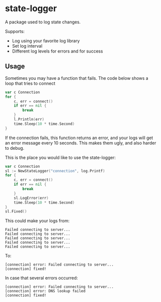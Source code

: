 # state-logger

A package used to log state changes.

Supports:
* Log using your favorite log library
* Set log interval
* Different log levels for errors and for success

## Usage

Sometimes you may have a function that fails.
The code below shows a loop that tries to connect

```go
var c Connection
for {
    c, err = connect()
    if err == nil {
        break
    }
    l.Println(err)
    time.Sleep(10 * time.Second)
}
```

If the connection fails, this function returns an error, and
your logs will get an error message every 10 seconds.
This makes them ugly, and also harder to debug.

This is the place you would like to use the state-logger:

```go
var c Connection
sl := NewStateLogger("connection", log.Printf)
for {
    c, err = connect()
    if err == nil {
        break
    }
    sl.LogError(err)
    time.Sleep(10 * time.Second)
}
sl.Fixed()
```

This could make your logs from:

```
Failed connecting to server...
Failed connecting to server...
Failed connecting to server...
Failed connecting to server...
Failed connecting to server...
```

To:
```
[connection] error: Failed connecting to server... 
[connection] fixed!
```

In case that several errors occurred:
```
[connection] error: Failed connecting to server... 
[connection] error: DNS lookup failed
[connection] fixed!
```
